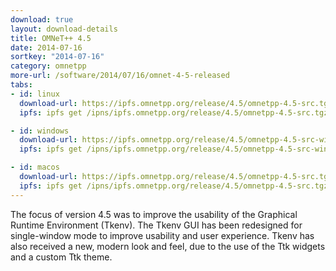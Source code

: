 ```yaml
---
download: true
layout: download-details
title: OMNeT++ 4.5
date: 2014-07-16
sortkey: "2014-07-16"
category: omnetpp
more-url: /software/2014/07/16/omnet-4-5-released
tabs:
- id: linux
  download-url: https://ipfs.omnetpp.org/release/4.5/omnetpp-4.5-src.tgz
  ipfs: ipfs get /ipns/ipfs.omnetpp.org/release/4.5/omnetpp-4.5-src.tgz

- id: windows
  download-url: https://ipfs.omnetpp.org/release/4.5/omnetpp-4.5-src-windows.zip
  ipfs: ipfs get /ipns/ipfs.omnetpp.org/release/4.5/omnetpp-4.5-src-windows.zip

- id: macos
  download-url: https://ipfs.omnetpp.org/release/4.5/omnetpp-4.5-src.tgz
  ipfs: ipfs get /ipns/ipfs.omnetpp.org/release/4.5/omnetpp-4.5-src.tgz
---
```


The focus of version 4.5 was to improve the usability of the Graphical Runtime Environment (Tkenv). The Tkenv GUI has been redesigned for single-window mode to improve usability and user experience. Tkenv has also received a new, modern look and feel, due to the use of the Ttk widgets and a custom Ttk theme.
